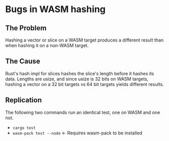 # Bugs in WASM hashing

## The Problem
Hashing a vector or slice on a WASM target produces a different result than when hashing it on a non-WASM target.

## The Cause
Rust's hash impl for slices hashes the slice's length before it hashes its data. Lengths are usize, and since usize is 32 bits on WASM targets, hashing a vector on a 32 bit targets vs 64 bit targets yields different results.

## Replication
The following two commands run an identical test, one on WASM and one not.
* `cargo test`
* `wasm-pack test --node` <- Requires wasm-pack to be installed
